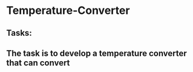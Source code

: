 # Temperature-Converter
## Tasks:
## The task is to develop a temperature converter that can convert
